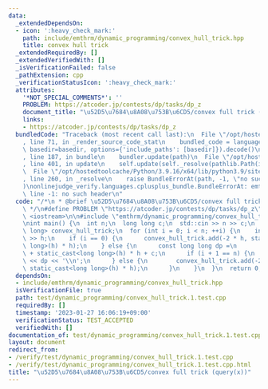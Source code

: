 ```yaml
---
data:
  _extendedDependsOn:
  - icon: ':heavy_check_mark:'
    path: include/emthrm/dynamic_programming/convex_hull_trick.hpp
    title: convex hull trick
  _extendedRequiredBy: []
  _extendedVerifiedWith: []
  _isVerificationFailed: false
  _pathExtension: cpp
  _verificationStatusIcon: ':heavy_check_mark:'
  attributes:
    '*NOT_SPECIAL_COMMENTS*': ''
    PROBLEM: https://atcoder.jp/contests/dp/tasks/dp_z
    document_title: "\u52D5\u7684\u8A08\u753B\u6CD5/convex full trick (query(x))"
    links:
    - https://atcoder.jp/contests/dp/tasks/dp_z
  bundledCode: "Traceback (most recent call last):\n  File \"/opt/hostedtoolcache/Python/3.9.16/x64/lib/python3.9/site-packages/onlinejudge_verify/documentation/build.py\"\
    , line 71, in _render_source_code_stat\n    bundled_code = language.bundle(stat.path,\
    \ basedir=basedir, options={'include_paths': [basedir]}).decode()\n  File \"/opt/hostedtoolcache/Python/3.9.16/x64/lib/python3.9/site-packages/onlinejudge_verify/languages/cplusplus.py\"\
    , line 187, in bundle\n    bundler.update(path)\n  File \"/opt/hostedtoolcache/Python/3.9.16/x64/lib/python3.9/site-packages/onlinejudge_verify/languages/cplusplus_bundle.py\"\
    , line 401, in update\n    self.update(self._resolve(pathlib.Path(included), included_from=path))\n\
    \  File \"/opt/hostedtoolcache/Python/3.9.16/x64/lib/python3.9/site-packages/onlinejudge_verify/languages/cplusplus_bundle.py\"\
    , line 260, in _resolve\n    raise BundleErrorAt(path, -1, \"no such header\"\
    )\nonlinejudge_verify.languages.cplusplus_bundle.BundleErrorAt: emthrm/dynamic_programming/convex_hull_trick.hpp:\
    \ line -1: no such header\n"
  code: "/*\n * @brief \u52D5\u7684\u8A08\u753B\u6CD5/convex full trick (query(x))\n\
    \ */\n#define PROBLEM \"https://atcoder.jp/contests/dp/tasks/dp_z\"\n\n#include\
    \ <iostream>\n\n#include \"emthrm/dynamic_programming/convex_hull_trick.hpp\"\n\
    \nint main() {\n  int n;\n  long long c;\n  std::cin >> n >> c;\n  emthrm::ConvexHullTrick<long\
    \ long> convex_hull_trick;\n  for (int i = 0; i < n; ++i) {\n    int h;\n    std::cin\
    \ >> h;\n    if (i == 0) {\n      convex_hull_trick.add(-2 * h, static_cast<long\
    \ long>(h) * h);\n    } else {\n      const long long dp =\n          convex_hull_trick.query(h)\
    \ + static_cast<long long>(h) * h + c;\n      if (i + 1 == n) {\n        std::cout\
    \ << dp << '\\n';\n      } else {\n        convex_hull_trick.add(-2 * h, dp +\
    \ static_cast<long long>(h) * h);\n      }\n    }\n  }\n  return 0;\n}\n"
  dependsOn:
  - include/emthrm/dynamic_programming/convex_hull_trick.hpp
  isVerificationFile: true
  path: test/dynamic_programming/convex_hull_trick.1.test.cpp
  requiredBy: []
  timestamp: '2023-01-27 16:06:19+09:00'
  verificationStatus: TEST_ACCEPTED
  verifiedWith: []
documentation_of: test/dynamic_programming/convex_hull_trick.1.test.cpp
layout: document
redirect_from:
- /verify/test/dynamic_programming/convex_hull_trick.1.test.cpp
- /verify/test/dynamic_programming/convex_hull_trick.1.test.cpp.html
title: "\u52D5\u7684\u8A08\u753B\u6CD5/convex full trick (query(x))"
---
```

